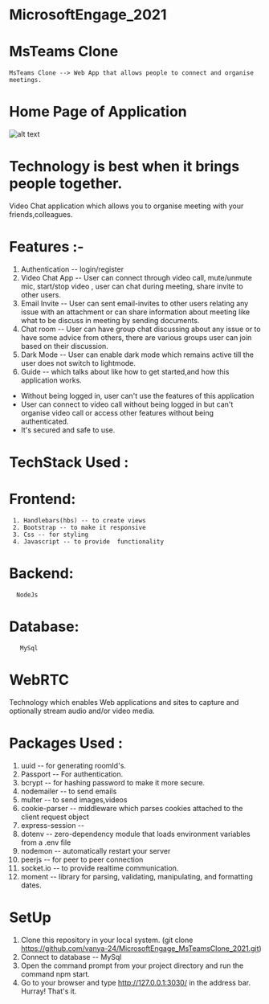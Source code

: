 # MicrosoftEngage_2021
# MsTeams Clone
    MsTeams Clone --> Web App that allows people to connect and organise meetings.
    
# Home Page of Application

 ![alt text](https://github.com/vanya-24/MicrosoftEngage_MsTeamsClone_2021/blob/main/app.png)

# Technology is best when it brings people together.


 Video Chat application which allows you to organise meeting with your friends,colleagues.
# Features :-
1) Authentication -- login/register 
2) Video Chat App -- User can connect through video call, mute/unmute mic, start/stop video , user can chat during meeting, share invite to other users.
3) Email Invite -- User can sent email-invites to other users relating any issue with an attachment or can share information about meeting like what to be discuss in meeting by sending documents.
4) Chat room -- User can have group chat discussing about any issue or to have some advice from others, there are various groups user can join based on their discussion.
5) Dark Mode -- User can enable dark mode which remains active till the user does not switch to lightmode.
6) Guide -- which talks about like how to get started,and how this application works.

* Without being logged in, user can't use the features of this application
* User can connect to video call without being logged in but can't organise video call or access other features without being authenticated.
* It's secured and safe to use.


# TechStack Used :
 # Frontend: 
     1. Handlebars(hbs) -- to create views
     2. Bootstrap -- to make it responsive
     3. Css -- for styling
     4. Javascript -- to provide  functionality
 # Backend:
      NodeJs
 # Database:
       MySql



# WebRTC 
Technology which enables Web applications and sites to capture and optionally stream audio and/or video media.
# Packages Used :
  1) uuid -- for generating roomId's.
  2) Passport -- For authentication.
  3) bcrypt -- for hashing password to make it more secure.
  4) nodemailer -- to send emails
  5) multer -- to send images,videos
  6) cookie-parser -- middleware which parses cookies attached to the client request object
  7) express-session -- 
  8) dotenv -- zero-dependency module that loads environment variables from a .env file 
  9) nodemon -- automatically restart your server
  10) peerjs -- for peer to peer connection
  11) socket.io -- to provide realtime communication.
  12) moment --  library for parsing, validating, manipulating, and formatting dates.




# SetUp
1. Clone this repository in your local system. (git clone https://github.com/vanya-24/MicrosoftEngage_MsTeamsClone_2021.git)
2. Connect to database -- MySql
3. Open the command prompt from your project directory and run the command npm start.
4. Go to your browser and type http://127.0.0.1:3030/ in the address bar.
Hurray! That's it.



 




